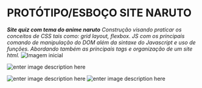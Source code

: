 # **PROTÓTIPO/ESBOÇO SITE NARUTO**

   

****Site quiz com tema do anime naruto***
Construção visando praticar os conceitos de CSS tais como: grid layout, flexbox.
JS com os principais comando de manipulação do DOM além da sintaxe do Javascript e uso de funções.
Abordando também as principais tags e organização de um site html.*
![Imagem inicial](https://lh3.googleusercontent.com/b07Y0UtfbllCEoYwrCmRP6HS2P9O0al0aTgQvp46S9zp_291XdzyA1--E1h5I-3RwaThqMunuBwAwZzEWNtpkjp8_rWFD1gd2ZlUMDTbc7bh8f3DQEI2eO6EEcRdr8jPnvOQqF-RqHbH68z0PjWEVfPAhI9jUfCfxVNANUp-mrVjJ8RH6iuvORVWIQNbdVr0Yzznsc3ZAluU4hjKfXh2kqVl6guM1ncKnrLDNnZW1KjNq8Jzjpep8qg6mVW_qiSMC6SZWIofH1F_L_JUQ4sNn8rhPEruvnrcFtnHMDnIY6MA9pmtTI6FZCu8tjGi0yqmqBcbKwFO_RZfvpbJWrbFqaiSLQB4_SNheDKrL_3VT5_5iDQXfDyQJiEYowyL6_rQxIU7er7rlhA7zxBEmPZKC0LWS8dJL78xPLm_CsL340HpQVMXKoMugl0WtPdDQpjqimfL5hBOW7Ne_eZRxTtKER9L1QwZ-sH4tYgzSMwtoiaB1jESOW73wFII6jMH1Ce4ded3lGI1ZiLZH-lhJgHaHum49QRoNvW_PO6Vm9fA-PNxAlaKg6pqOsisiY9a2hMDjx7why-zfbiLlyKf-9v3KzxCp_V1Aufb2bBu9jw5Zc-e6kISu2KF9gme_e86rrImVBGRPKVLwTBKLusAzqDkDPr7nYhXYjuxD6LNtKI0gcO3fDCvSHobwNpu56w8PB8J4J2eN9A7EQLrM7kIPOMfGQ=w1366-h645-no?authuser=1)


![enter image description here](https://lh3.googleusercontent.com/avl29W6yNN2YcjpobSerpgodp5DZIPjtWyjWfu9cBQeeMqzMhu_HdKalEctagqmDUTjZS3scDoOnpBpB43rbSNUATddnocDVkLMqwtif1xfLH6BkRX5dkEBQUiIwYtgBpmUOkyUBzjb1gYH3izKPPan4JMX9re3mvzWZQd1IMb84mHotpRoog7ZR-dK0bRPWz0eKbGjpSKpuWj0kys56lFChaMl47pv5lUhoHqyHrPbHGGoUgKl-b7mm50KtSCFVjFByiKfBRb6ocFMjbU-DuUlwFd2XP7UE1_1rVf3qwa42XNd772hRbvAchd9V94C4K7ttdV5ADARQILBw6XuoHvK3e_GOWPXO-PDx929DqOUHHVH7fRgKmgysWC841zgq6qfpFpO4KADi92r1AT6CwyyxYBcjQ-qWsP4sxXrYcHTPKAjsQfxn1rK4cbb3cHf-sthT0B_Ve3UF-bytqHD9WM-DWMdTVymHPPCwGr1Q-fq-Thi1zXMCp6LDa8zWg6r_di8rz5m16AK9MF3LB0v-6AXctQAMPxWhYT3ELF2635Nt4RY0un6CChu8o0gT4A2JtqjyvX96LvDrKmN1OK--4_2zyIoar0ywtIPxmuNVtJWL5IoItEXkGFdQWpHyhdnflds0biUlcEnsiitZvE9HbdIP0-dWSP3vgYnjRImwoit2-14zI4OmIF9tNtqiatn6qI2lgj96pb8K5L0MA2954g=w1366-h645-no?authuser=1)


![enter image description here](https://lh3.googleusercontent.com/Hl-nUqrITOUu437Ev-Xh3q8tYt_GhtzYUqDnEdVf9sUG82yVVtjL6U2esZ516MVAe9o_7QrgjqCxlQ2OJAS0FIpFxuMRH8lh_1tnm2IwkbB-E2toHMr2biydK_wwB0UOy7EpYkS_AE80-IPCRRtpI0G7nS-r_DG7OTdHUm_4Ym6bbdrc1HW8B2atxx0wBceLkF_LpLKzrY6ShVaJ_qn_p9vGWDU4AN2wIE7dqT6HDVEJ1sWUxObHvAiuYeCsy7a0MdH9WgDtSxXWsFjz-SKGQHj9J4uMdtUi_6iOk8NMMNGzjXlqdWPpFtNt1n2gi1YWtiHQ9RNo_zeVGpJPgADxcsGj1rdJAGiaCD_-j3pn9mb6zCU5t54jKizXn_O7SSIeKpFjtRMQJ7aLqjeLYQxiUFhu3oM1Lpucv0k96sFRlp6nQtoQuGfOhzlXKAYnRoEAI8Vzp76vqbEdmhLcJwxtp3MzxDhOWTxi8fcVR4GnIbuwL0sCIE5A9rkLszrOrbE-AvTTv8xtu1o1sIfQEb58y2Qb5X3FjQWB2QmRMJpEAfSl73m9DiaAWcRFf59CFehAOU2BpWgRpQrILpMtqfndKvuoaVOVoWSjy_4wyRfHSg7WQfMjAXz-r8sSnjvUAqhzpA-gIsd_l9c6GEhQmS2xNTRoE_-9AR0Hp9h4-9Caq--NZI2QwHYaQ22x5Uu8cCe9eq43zcFe9xekroZvgPFZnQ=w1358-h646-no?authuser=1)
![enter image description here](https://o.remove.bg/downloads/9e75478b-b583-49a0-835d-17f5a953bb39/Orochimaru-removebg-preview.png)
